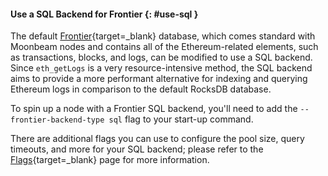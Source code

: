 #### Use a SQL Backend for Frontier {: #use-sql }

The default [Frontier](/learn/platform/technology/#frontier){target=\_blank} database, which comes standard with Moonbeam nodes and contains all of the Ethereum-related elements, such as transactions, blocks, and logs, can be modified to use a SQL backend. Since `eth_getLogs` is a very resource-intensive method, the SQL backend aims to provide a more performant alternative for indexing and querying Ethereum logs in comparison to the default RocksDB database.

To spin up a node with a Frontier SQL backend, you'll need to add the `--frontier-backend-type sql` flag to your start-up command.

There are additional flags you can use to configure the pool size, query timeouts, and more for your SQL backend; please refer to the [Flags](/node-operators/networks/run-a-node/flags/#flags-for-sql-backend){target=\_blank} page for more information.
